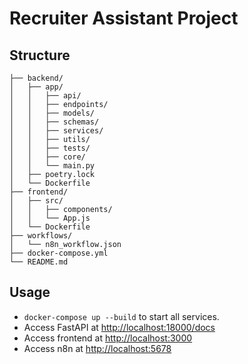 # Recruiter Assistant Project

## Structure

```
├── backend/
│   ├── app/
│   │   ├── api/
│   │   ├── endpoints/
│   │   ├── models/
│   │   ├── schemas/
│   │   ├── services/
│   │   ├── utils/
│   │   ├── tests/
│   │   ├── core/
│   │   └── main.py
│   ├── poetry.lock
│   └── Dockerfile
├── frontend/
│   ├── src/
│   │   ├── components/
│   │   └── App.js
│   └── Dockerfile
├── workflows/
│   └── n8n_workflow.json
├── docker-compose.yml
└── README.md
```

## Usage

- `docker-compose up --build` to start all services.
- Access FastAPI at [http://localhost:18000/docs](http://localhost:18000/docs)
- Access frontend at [http://localhost:3000](http://localhost:3000)
- Access n8n at [http://localhost:5678](http://localhost:5678)

